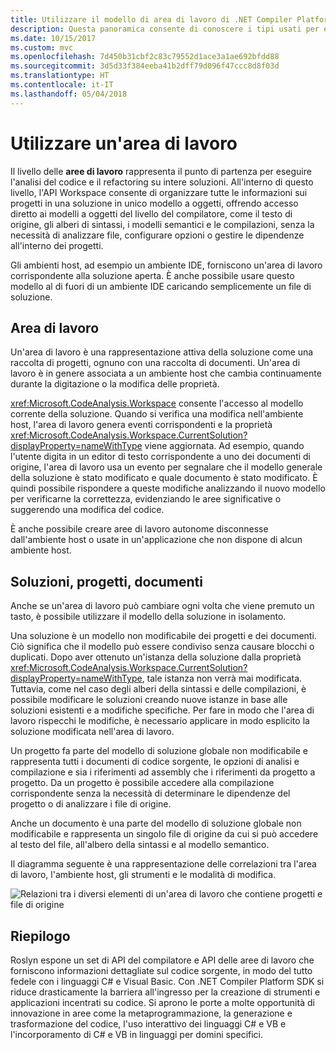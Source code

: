 ```yaml
---
title: Utilizzare il modello di area di lavoro di .NET Compiler Platform SDK
description: Questa panoramica consente di conoscere i tipi usati per eseguire query sull'area di lavoro e i progetti per il codice e modificarli.
ms.date: 10/15/2017
ms.custom: mvc
ms.openlocfilehash: 7d450b31cbf2c83c79552d1ace3a1ae692bfdd88
ms.sourcegitcommit: 3d5d33f384eeba41b2dff79d096f47ccc8d8f03d
ms.translationtype: HT
ms.contentlocale: it-IT
ms.lasthandoff: 05/04/2018
---
```

# <a name="work-with-a-workspace"></a>Utilizzare un'area di lavoro

Il livello delle **aree di lavoro** rappresenta il punto di partenza per eseguire l'analisi del codice e il refactoring su intere soluzioni. All'interno di questo livello, l'API Workspace consente di organizzare tutte le informazioni sui progetti in una soluzione in unico modello a oggetti, offrendo accesso diretto ai modelli a oggetti del livello del compilatore, come il testo di origine, gli alberi di sintassi, i modelli semantici e le compilazioni, senza la necessità di analizzare file, configurare opzioni o gestire le dipendenze all'interno dei progetti. 

Gli ambienti host, ad esempio un ambiente IDE, forniscono un'area di lavoro corrispondente alla soluzione aperta. È anche possibile usare questo modello al di fuori di un ambiente IDE caricando semplicemente un file di soluzione.

## <a name="workspace"></a>Area di lavoro

Un'area di lavoro è una rappresentazione attiva della soluzione come una raccolta di progetti, ognuno con una raccolta di documenti. Un'area di lavoro è in genere associata a un ambiente host che cambia continuamente durante la digitazione o la modifica delle proprietà. 

<xref:Microsoft.CodeAnalysis.Workspace> consente l'accesso al modello corrente della soluzione. Quando si verifica una modifica nell'ambiente host, l'area di lavoro genera eventi corrispondenti e la proprietà <xref:Microsoft.CodeAnalysis.Workspace.CurrentSolution?displayProperty=nameWithType> viene aggiornata. Ad esempio, quando l'utente digita in un editor di testo corrispondente a uno dei documenti di origine, l'area di lavoro usa un evento per segnalare che il modello generale della soluzione è stato modificato e quale documento è stato modificato. È quindi possibile rispondere a queste modifiche analizzando il nuovo modello per verificarne la correttezza, evidenziando le aree significative o suggerendo una modifica del codice. 

È anche possibile creare aree di lavoro autonome disconnesse dall'ambiente host o usate in un'applicazione che non dispone di alcun ambiente host.

## <a name="solutions-projects-documents"></a>Soluzioni, progetti, documenti

Anche se un'area di lavoro può cambiare ogni volta che viene premuto un tasto, è possibile utilizzare il modello della soluzione in isolamento. 

Una soluzione è un modello non modificabile dei progetti e dei documenti. Ciò significa che il modello può essere condiviso senza causare blocchi o duplicati. Dopo aver ottenuto un'istanza della soluzione dalla proprietà <xref:Microsoft.CodeAnalysis.Workspace.CurrentSolution?displayProperty=nameWithType>, tale istanza non verrà mai modificata. Tuttavia, come nel caso degli alberi della sintassi e delle compilazioni, è possibile modificare le soluzioni creando nuove istanze in base alle soluzioni esistenti e a modifiche specifiche. Per fare in modo che l'area di lavoro rispecchi le modifiche, è necessario applicare in modo esplicito la soluzione modificata nell'area di lavoro.

Un progetto fa parte del modello di soluzione globale non modificabile e rappresenta tutti i documenti di codice sorgente, le opzioni di analisi e compilazione e sia i riferimenti ad assembly che i riferimenti da progetto a progetto. Da un progetto è possibile accedere alla compilazione corrispondente senza la necessità di determinare le dipendenze del progetto o di analizzare i file di origine.

Anche un documento è una parte del modello di soluzione globale non modificabile e rappresenta un singolo file di origine da cui si può accedere al testo del file, all'albero della sintassi e al modello semantico.

Il diagramma seguente è una rappresentazione delle correlazioni tra l'area di lavoro, l'ambiente host, gli strumenti e le modalità di modifica.

![Relazioni tra i diversi elementi di un'area di lavoro che contiene progetti e file di origine](media/work-with-workspace/workspace-obj-relations.png)

## <a name="summary"></a>Riepilogo

Roslyn espone un set di API del compilatore e API delle aree di lavoro che forniscono informazioni dettagliate sul codice sorgente, in modo del tutto fedele con i linguaggi C# e Visual Basic.  Con .NET Compiler Platform SDK si riduce drasticamente la barriera all'ingresso per la creazione di strumenti e applicazioni incentrati su codice. Si aprono le porte a molte opportunità di innovazione in aree come la metaprogrammazione, la generazione e trasformazione del codice, l'uso interattivo dei linguaggi C# e VB e l'incorporamento di C# e VB in linguaggi per domini specifici.  

